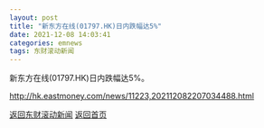 ```yaml
---
layout: post
title: "新东方在线(01797.HK)日内跌幅达5%"
date: 2021-12-08 14:03:41
categories: emnews
tags: 东财滚动新闻
---
```


新东方在线(01797.HK)日内跌幅达5%。

<http://hk.eastmoney.com/news/11223,202112082207034488.html>

[返回东财滚动新闻](//finews.withounder.com/emnews/)
[返回首页](//finews.withounder.com/)